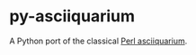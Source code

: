 # py-asciiquarium

A Python port of the classical [Perl asciiquarium](https://github.com/cmatsuoka/asciiquarium).

